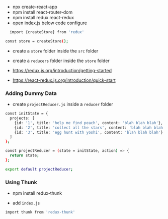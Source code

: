 - npx create-react-app
- npm install react-router-dom
- npm install redux react-redux
- open index.js below code configure

```sh
  import {createStore} from 'redux'

const store = createStore();

```

- create a `store` folder inside the `src` folder
- create a `reducers` folder inside the `store` folder


- https://redux.js.org/introduction/getting-started

- https://react-redux.js.org/introduction/quick-start


### Adding Dummy Data

- create `projectReducer.js` inside a `reducer` folder

```sh
const initState = {
  projects: [
    {id: '1', title: 'help me find peach', content: 'blah blah blah'},
    {id: '2', title: 'collect all the stars', content: 'blah blah blah'},
    {id: '3', title: 'egg hunt with yoshi', content: 'blah blah blah'}
  ]
};

const projectReducer = (state = initState, action) => {
  return state;
};

export default projectReducer;

```


### Using Thunk
- npm install redux-thunk

- add `index.js`
```sh
import thunk from 'redux-thunk'

```

